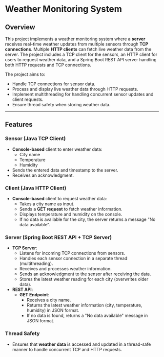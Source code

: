 # Weather Monitoring System

## Overview

This project implements a weather monitoring system where a **server** receives real-time weather updates from multiple sensors through **TCP connections**. Multiple **HTTP clients** can fetch live weather data from the server. The project includes a TCP client for the sensors, an HTTP client for users to request weather data, and a Spring Boot REST API server handling both HTTP requests and TCP connections.

The project aims to:
- Handle TCP connections for sensor data.
- Process and display live weather data through HTTP requests.
- Implement multithreading for handling concurrent sensor updates and client requests.
- Ensure thread safety when storing weather data.

---

## Features

### Sensor (Java TCP Client)
- **Console-based** client to enter weather data:
  - City name
  - Temperature
  - Humidity
- Sends the entered data and timestamp to the server.
- Receives an acknowledgment.

### Client (Java HTTP Client)
- **Console-based** client to request weather data:
  - Takes a city name as input.
  - Sends a **GET request** to fetch weather information.
  - Displays temperature and humidity on the console.
  - If no data is available for the city, the server returns a message "No data available".

### Server (Spring Boot REST API + TCP Server)
- **TCP Server**:
  - Listens for incoming TCP connections from sensors.
  - Handles each sensor connection in a separate thread (multithreading).
  - Receives and processes weather information.
  - Sends an acknowledgment to the sensor after receiving the data.
  - Stores the latest weather reading for each city (overwrites older data).
- **REST API**:
  - **GET Endpoint**:
    - Receives a city name.
    - Returns the latest weather information (city, temperature, humidity) in JSON format.
    - If no data is found, returns a "No data available" message in JSON format.

### Thread Safety
- Ensures that **weather data** is accessed and updated in a thread-safe manner to handle concurrent TCP and HTTP requests.

